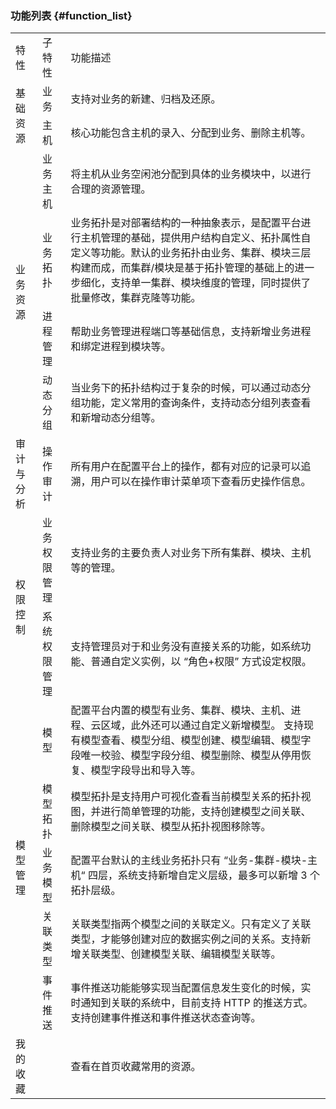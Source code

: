 
### 功能列表 {#function_list}

<table><tbody>
<tr><td>	特性	</td><td>	子特性	</td><td>	功能描述	</td></tr>
<tr><td rowspan="2" >	基础资源
</td><td>	业务	</td><td>	支持对业务的新建、归档及还原。	</td></tr>
<tr><td>	主机	</td><td>	核心功能包含主机的录入、分配到业务、删除主机等。 </td></tr>
<tr><td rowspan="5" >	业务资源
<tr><td>	业务主机	</td><td>	将主机从业务空闲池分配到具体的业务模块中，以进行合理的资源管理。</td></tr>
<tr><td>	业务拓扑	</td><td>	业务拓扑是对部署结构的一种抽象表示，是配置平台进行主机管理的基础，提供用户结构自定义、拓扑属性自定义等功能。默认的业务拓扑由业务、集群、模块三层构建而成，而集群/模块是基于拓扑管理的基础上的进一步细化，支持单一集群、模块维度的管理，同时提供了批量修改，集群克隆等功能。	</td></tr>
<tr><td>	进程管理	</td><td>	帮助业务管理进程端口等基础信息，支持新增业务进程和绑定进程到模块等。</td></tr>
<tr><td>	动态分组	</td><td>	当业务下的拓扑结构过于复杂的时候，可以通过动态分组功能，定义常用的查询条件，支持动态分组列表查看和新增动态分组等。	</td></tr>
<tr><td rowspan="1" >	审计与分析
</td><td>	操作审计	</td><td>	所有用户在配置平台上的操作，都有对应的记录可以追溯，用户可以在操作审计菜单项下查看历史操作信息。	</td></tr>
<tr><td rowspan="2" >	权限控制	
</td><td>	业务权限管理	</td><td>	支持业务的主要负责人对业务下所有集群、模块、主机等的管理。	</td></tr>
<tr><td>	系统权限管理	</td><td>	支持管理员对于和业务没有直接关系的功能，如系统功能、普通自定义实例，以 “角色+权限” 方式设定权限。	</td></tr>
<tr><td rowspan="5" >	模型管理
</td><td>	模型	</td><td>	配置平台内置的模型有业务、集群、模块、主机、进程、云区域，此外还可以通过自定义新增模型。 支持现有模型查看、模型分组、模型创建、模型编辑、模型字段唯一校验、模型字段分组、模型删除、模型从停用恢复、模型字段导出和导入等。</td></tr>
<tr><td>	模型拓扑	</td><td>	模型拓扑是支持用户可视化查看当前模型关系的拓扑视图，并进行简单管理的功能，支持创建模型之间关联、删除模型之间关联、模型从拓扑视图移除等。	</td></tr>
<tr><td>	业务模型	</td><td>	配置平台默认的主线业务拓扑只有 “业务-集群-模块-主机“ 四层，系统支持新增自定义层级，最多可以新增 3 个拓扑层级。	</td></tr>
<tr><td>	关联类型	</td><td>
关联类型指两个模型之间的关联定义。只有定义了关联类型，才能够创建对应的数据实例之间的关系。支持新增关联类型、创建模型关联、编辑模型关联等。	</td></tr>
<tr><td>	事件推送	</td><td>	事件推送功能能够实现当配置信息发生变化的时候，实时通知到关联的系统中，目前支持 HTTP 的推送方式。支持创建事件推送和事件推送状态查询等。	</td></tr>
<tr><td>	我的收藏	</td><td>		</td><td>	查看在首页收藏常用的资源。	</td></tr>
</tbody></table>

